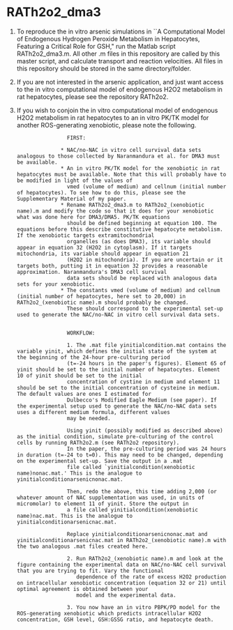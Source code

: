 # RATh2o2_dma3

1. To reproduce the in vitro arsenic simulations in ``A Computational Model of Endogenous Hydrogen Peroxide Metabolism in Hepatocytes, Featuring a Critical Role for GSH," run the Matlab
script RATh2o2_dma3.m. All other .m files in this repository are called by this master script, and calculate transport and reaction velocities. All files in this repository should be stored in the same directory/folder.

2. If you are not interested in the arsenic application, and just want access to the in vitro computational model of endogenous H2O2 metabolism in rat hepatocytes, please see the repository RATh2o2. 

3. If you wish to conjoin the in vitro computational model of endogenous H2O2 metabolism in rat hepatocytes to an in vitro PK/TK model for another ROS-generating xenobiotic, please note the following.

                       FIRST:
   
                     * NAC/no-NAC in vitro cell survival data sets analogous to those collected by Naranmandura et al. for DMA3 must be available.
                     * An in vitro PK/TK model for the xenobiotic in rat hepatocytes must be available. Note that this will probably have to be modified in light of the values of
                       vmed (volume of medium) and cellnum (initial number of hepatocytes). To see how to do this, please see the Supplementary Material of my paper.
                     * Rename RATh2o2_dma3.m to RATh2o2_(xenobiotic name).m and modify the code so that it does for your xenobiotic what was done here for DMA3/DMA5. PK/TK equations
                       should be defined beginning at equation 100. The equations before this describe constitutive hepatocyte metabolism. If the xenobiotic targets extramitochondrial
                       organelles (as does DMA3), its variable should appear in equation 32 (H2O2 in cytoplasm). If it targets mitochondria, its variable should appear in equation 21
                       (H2O2 in mitochondria). If you are uncertain or it targets both, putting it in equation 32 provides a reasonable approximation. Naranmandura's DMA3 cell survival
                       data sets should be replaced with analogous data sets for your xenobiotic.
                     * The constants vmed (volume of medium) and cellnum (initial number of hepatocytes, here set to 20,000) in RATh2o2_(xenobiotic name).m should probably be changed.
                       These should correspond to the experimental set-up used to generate the NAC/no-NAC in vitro cell survival data sets.
                     

                       WORKFLOW:

                       1. The .mat file yinitialcondition.mat contains the variable yinit, which defines the initial state of the system at the beginning of the 24-hour pre-culturing period
                       (t=-24 hours in the paper's figures). Element 65 of yinit should be set to the initial number of hepatocytes. Element 10 of yinit should be set to the initial
                       concentration of cystine in medium and element 11 should be set to the initial concentration of cysteine in medium. The default values are ones I estimated for
                       Dulbecco's Modified Eagle Medium (see paper). If the experimental setup used to generate the NAC/no-NAC data sets uses a different medium formula, different values
                       may be needed.

                       Using yinit (possibly modified as described above) as the initial condition, simulate pre-culturing of the control cells by running RATh2o2.m (see RATh2o2 repository).
                       In the paper, the pre-culturing period was 24 hours in duration (t=-24 to t=0). This may need to be changed, depending on the experimental set-up. Save the output in a .mat
                       file called `yinitialcondition(xenobiotic name)nonac.mat.' This is the analogue to yinitialconditionarsenicnonac.mat.

                       Then, redo the above, this time adding 2,000 (or whatever amount of NAC supplementation was used, in units of micromolar) to element 11 of yinit. Store the output in
                       a file called yinitialcondition(xenobiotic name)nac.mat. This is the analogue to yinitialconditionarsenicnac.mat. 

                       Replace yinitialconditionarsenicnonac.mat and yinitialconditionarsenicnac.mat in RATh2o2_(xenobiotic name).m with the two analogous .mat files created here.
    
                       2. Run RATh2o2_(xenobiotic name).m and look at the figure containing the experimental data on NAC/no-NAC cell survival that you are trying to fit. Vary the functional
                          dependence of the rate of excess H2O2 production on intracellular xenobiotic concentration (equation 32 or 21) until optimal agreement is obtained between your
                          model and the experimental data.

                       3. You now have an in vitro PBPK/PD model for the ROS-generating xenobiotic which predicts intracellular H2O2 concentration, GSH level, GSH:GSSG ratio, and hepatocyte death.

